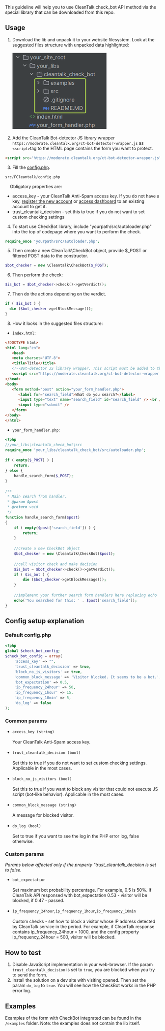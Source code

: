 This guideline will help you to use CleanTalk check_bot API method via the special library that can be downloaded from this repo.
## Usage
1. Download the lib and unpack it to your website filesystem. Look at the suggested files structure with unpacked data highlighted:
<br><br>![files_structure.png](files_structure.png)
   <br><br>
2. Add the CleanTalk Bot-detector JS library wrapper `https://moderate.cleantalk.org/ct-bot-detector-wrapper.js` as `<script>`tag to the HTML page contains the form you want to protect.
```html
<script src="https://moderate.cleantalk.org/ct-bot-detector-wrapper.js"></script>
```
3. Fill the [config.php](src%2FCleantalk%2Fconfig.php). 
```php
src/FCleantalk/config.php
```
&nbsp;&nbsp;&nbsp;&nbsp;Obligatory properties are:
   * access_key - your CleanTalk Anti-Spam access key. If you do not have a key, [register the new account](https://cleantalk.org/register?utm_source=github&utm_medium=article&utm_campaign=instructions&utm_content=link&utm_term=create+account) or [access dashboard](https://cleantalk.org/my?utm_source=github&utm_medium=referral&utm_campaign=bot_detector&utm_content=link&utm_term=dashboard) to an existing account to get it.
   * trust_cleantalk_decision - set this to true if you do not want to set custom checking settings

4. To start use CheckBot library, include "yourpath/src/autoloader.php" into the top of codepage where you want to perform the check.
```php
require_once 'yourpath/src/autoloader.php';
```
5. Then create a new CleanTalk\CheckBot object, provide $_POST or filtered POST data to the constructor.

```php
$bot_checker = new \Cleantalk\CheckBot($_POST);
```

6. Then perform the check:
```php
$is_bot = $bot_checker->check()->getVerdict();
```

7. Then do the actions depending on the verdict.
```php
if ( $is_bot ) {
  die ($bot_checker->getBlockMessage());
}
```

8. How it looks in the suggested files structure:
- `index.html`:
```html
<!DOCTYPE html>
<html lang="en">
   <head>
   <meta charset="UTF-8">
   <title>Title</title>
   <!--Bot-detector JS library wrapper. This script must be added to the HTML of the page.-->
   <script src="https://moderate.cleantalk.org/ct-bot-detector-wrapper.js"></script>
</head>
<body>
   <form method="post" action="your_form_handler.php">
      <label for="search_field">What do you search?</label>
      <input type="text" name="search_field" id="search_field" /> <br />
      <input type="submit" />
   </form>
</body>
</html>
```
- `your_form_handler.php`:
```php
<?php
//your_libs\cleantalk_check_bot\src
require_once 'your_libs/cleantalk_check_bot/src/autoloader.php';

if ( empty($_POST) ) {
    return;
} else {
    handle_search_form($_POST);
}

/**
 * Main search from handler.
 * @param $post
 * @return void
 */
function handle_search_form($post)
{
    if ( empty($post['search_field']) ) {
        return;
    }

    //create a new CheckBot object 
    $bot_checker = new \Cleantalk\CheckBot($post);

    //call visitor check and make decision
    $is_bot = $bot_checker->check()->getVerdict();
    if ( $is_bot ) {
        die ($bot_checker->getBlockMessage());
    }

    //implement your further search form handlers here replacing echo
    echo('You searched for this: ' . $post['search_field']);
}
```
## Config setup explanation

### Default config.php
```php
<?php
global $check_bot_config;
$check_bot_config = array(
    'access_key' => "",
    'trust_cleantalk_decision' => true,
    'block_no_js_visitors' => true,
    'common_block_message' => 'Visitor blocked. It seems to be a bot.',
    'bot_expectation' => 0.5,
    'ip_frequency_24hour' => 50,
    'ip_frequency_1hour' => 15,
    'ip_frequency_10min' => 5,
    'do_log' => false
);
```

### Common params

- `access_key (string)`
  <br><br>
Your CleanTalk Anti-Spam access key.
  <br><br>
- `trust_cleantalk_decision (bool)`
  <br><br>
Set this to true if you do not want to set custom checking settings. Applicable in the most cases. 
  <br><br>
- `block_no_js_visitors (bool)`
  <br><br>
Set this to true if you want to block any visitor that could not execute JS script (bot-like behavior). Applicable in the most cases.
  <br><br>
- `common_block_message (string)`
  <br><br>
A message for blocked visitor.
  <br><br>
- `do_log (bool)`
  <br><br>
Set to true if you want to see the log in the PHP error log, false otherwise.

### Custom params
<em>Params below affected only if the property "trust_cleantalk_decision is set to false.</em>

- `bot_expectation`
<br><br>
Set maximum bot probability percentage. For example, 0.5 is 50%. If CleanTalk API responsed with bot_expectation 0.53 - visitor will be blocked, if 0.47 - passed.
<br><br>
- `ip_frequency_24hour`,`ip_frequency_1hour`,`ip_frequency_10min`
<br><br>
Custom checks - set how to block a visitor whose IP address detected by CleanTalk service in the period. For example, if CleanTalk response contains ip_frequency_24hour = 1000, and the config property ip_frequency_24hour = 500, visitor will be blocked.

## How to test
1. Disable JavaScript implementation in your web-browser. If the param `trust_cleantalk_decision` is set to `true`, you are blocked when you try to send the form.
2. Install the solution on a dev site with visiting opened. Then set the param `do_log` to `true`. You will see how the CheckBot works in the PHP error log.

## Examples
Examples of the form with CheckBot integrated can be found in the `/examples` folder. Note: the examples does not contain the lib itself.

